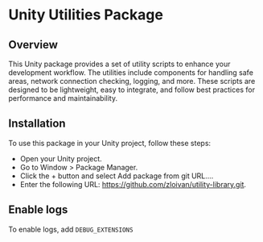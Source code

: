 # Unity Utilities Package
## Overview
This Unity package provides a set of utility scripts to enhance your development workflow. The utilities include components for handling safe areas, network connection checking, logging, and more. These scripts are designed to be lightweight, easy to integrate, and follow best practices for performance and maintainability.

## Installation
To use this package in your Unity project, follow these steps:

- Open your Unity project.
- Go to Window > Package Manager.
- Click the + button and select Add package from git URL....
- Enter the following URL: https://github.com/zloivan/utility-library.git.

## Enable logs
To enable logs, add `DEBUG_EXTENSIONS`
